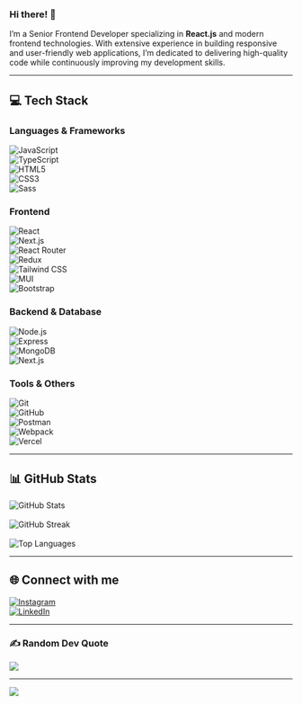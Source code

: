 ### Hi there! 👋  
I’m a Senior Frontend Developer specializing in **React.js** and modern frontend technologies. With extensive experience in building responsive and user-friendly web applications, I’m dedicated to delivering high-quality code while continuously improving my development skills.  

---  

## 💻 Tech Stack  

### **Languages & Frameworks**  
![JavaScript](https://img.shields.io/badge/javascript-%23323330.svg?style=for-the-badge&logo=javascript&logoColor=%23F7DF1E)   
![TypeScript](https://img.shields.io/badge/typescript-%23007ACC.svg?style=for-the-badge&logo=typescript&logoColor=white)   
![HTML5](https://img.shields.io/badge/html5-%23E34F26.svg?style=for-the-badge&logo=html5&logoColor=white)   
![CSS3](https://img.shields.io/badge/css3-%231572B6.svg?style=for-the-badge&logo=css3&logoColor=white)   
![Sass](https://img.shields.io/badge/sass-%23CC6699.svg?style=for-the-badge&logo=sass&logoColor=white)   

### **Frontend**  
![React](https://img.shields.io/badge/react-%2320232a.svg?style=for-the-badge&logo=react&logoColor=%2361DAFB)   
![Next.js](https://img.shields.io/badge/next.js-black?style=for-the-badge&logo=next.js&logoColor=white)   
![React Router](https://img.shields.io/badge/react_router-%23CA4245.svg?style=for-the-badge&logo=react-router&logoColor=white)   
![Redux](https://img.shields.io/badge/redux-%23593d88.svg?style=for-the-badge&logo=redux&logoColor=white)   
![Tailwind CSS](https://img.shields.io/badge/tailwindcss-%2338B2AC.svg?style=for-the-badge&logo=tailwind-css&logoColor=white)   
![MUI](https://img.shields.io/badge/MUI-%230081CB.svg?style=for-the-badge&logo=material-ui&logoColor=white)   
![Bootstrap](https://img.shields.io/badge/bootstrap-%23563D7C.svg?style=for-the-badge&logo=bootstrap&logoColor=white)  

### **Backend & Database**  
![Node.js](https://img.shields.io/badge/node.js-%23323330.svg?style=for-the-badge&logo=node.js&logoColor=%23F7DF1E)   
![Express](https://img.shields.io/badge/express-%23404d59.svg?style=for-the-badge)   
![MongoDB](https://img.shields.io/badge/mongodb-%234ea94b.svg?style=for-the-badge&logo=mongodb&logoColor=white)  
![Next.js](https://img.shields.io/badge/next.js-black?style=for-the-badge&logo=next.js&logoColor=white)   

### **Tools & Others**  
![Git](https://img.shields.io/badge/git-%23F05033.svg?style=for-the-badge&logo=git&logoColor=white)   
![GitHub](https://img.shields.io/badge/github-%23121011.svg?style=for-the-badge&logo=github&logoColor=white)   
![Postman](https://img.shields.io/badge/Postman-FF6C37?style=for-the-badge&logo=postman&logoColor=white)   
![Webpack](https://img.shields.io/badge/webpack-%238DD6F9.svg?style=for-the-badge&logo=webpack&logoColor=black)   
![Vercel](https://img.shields.io/badge/vercel-%23000000.svg?style=for-the-badge&logo=vercel&logoColor=white)  

---  

## 📊 GitHub Stats  
![GitHub Stats](https://github-readme-stats.vercel.app/api?username=iomid23&theme=radical&hide_border=false&include_all_commits=true&count_private=true)<br/>  
![GitHub Streak](https://github-readme-streak-stats.herokuapp.com/?user=iomid23&theme=radical&hide_border=false)<br/>  
![Top Languages](https://github-readme-stats.vercel.app/api/top-langs/?username=iomid23&theme=radical&hide_border=false&include_all_commits=true&count_private=true&layout=compact)  

---  

## 🌐 Connect with me  
[![Instagram](https://img.shields.io/badge/Instagram-%23E4405F.svg?logo=Instagram&logoColor=white)](https://www.instagram.com/iomid23/)   
[![LinkedIn](https://img.shields.io/badge/LinkedIn-%230077B5.svg?logo=linkedin&logoColor=white)](https://www.linkedin.com/in/iomid23/)  

---  

### ✍️ Random Dev Quote  
![](https://quotes-github-readme.vercel.app/api?type=horizontal&theme=radical)  

---  

[![](https://visitcount.itsvg.in/api?id=iomid23&icon=0&color=0)](https://visitcount.itsvg.in)
